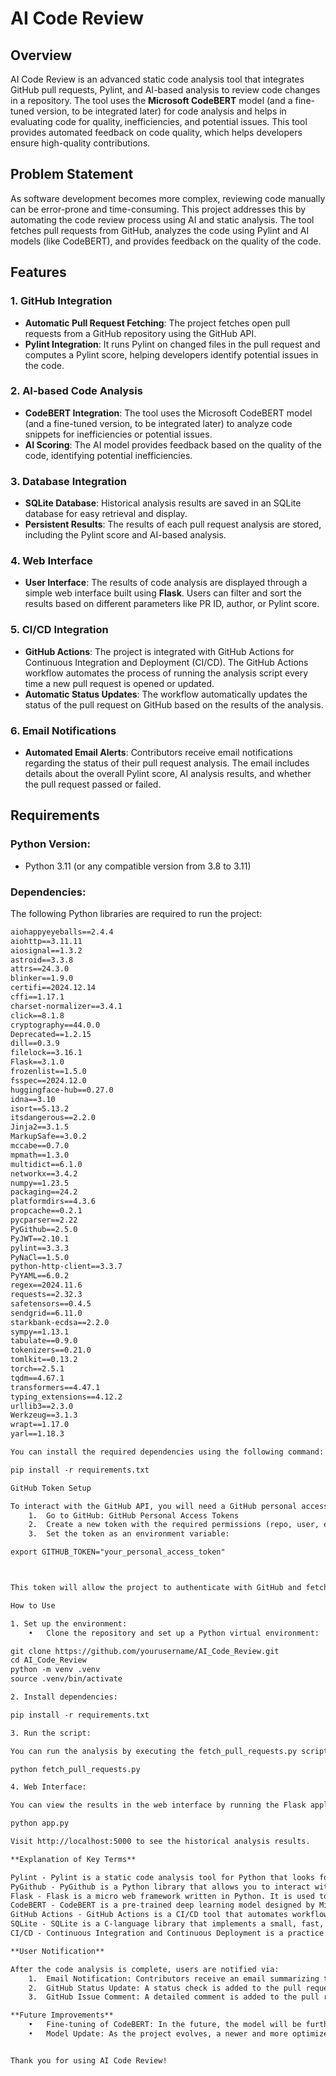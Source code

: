 # AI Code Review

## Overview
AI Code Review is an advanced static code analysis tool that integrates GitHub pull requests, Pylint, and AI-based analysis to review code changes in a repository. The tool uses the **Microsoft CodeBERT** model (and a fine-tuned version, to be integrated later) for code analysis and helps in evaluating code for quality, inefficiencies, and potential issues. This tool provides automated feedback on code quality, which helps developers ensure high-quality contributions.

## Problem Statement
As software development becomes more complex, reviewing code manually can be error-prone and time-consuming. This project addresses this by automating the code review process using AI and static analysis. The tool fetches pull requests from GitHub, analyzes the code using Pylint and AI models (like CodeBERT), and provides feedback on the quality of the code.

## Features

### 1. **GitHub Integration**
   - **Automatic Pull Request Fetching**: The project fetches open pull requests from a GitHub repository using the GitHub API.
   - **Pylint Integration**: It runs Pylint on changed files in the pull request and computes a Pylint score, helping developers identify potential issues in the code.

### 2. **AI-based Code Analysis**
   - **CodeBERT Integration**: The tool uses the Microsoft CodeBERT model (and a fine-tuned version, to be integrated later) to analyze code snippets for inefficiencies or potential issues.
   - **AI Scoring**: The AI model provides feedback based on the quality of the code, identifying potential inefficiencies.

### 3. **Database Integration**
   - **SQLite Database**: Historical analysis results are saved in an SQLite database for easy retrieval and display.
   - **Persistent Results**: The results of each pull request analysis are stored, including the Pylint score and AI-based analysis.

### 4. **Web Interface**
   - **User Interface**: The results of code analysis are displayed through a simple web interface built using **Flask**. Users can filter and sort the results based on different parameters like PR ID, author, or Pylint score.

### 5. **CI/CD Integration**
   - **GitHub Actions**: The project is integrated with GitHub Actions for Continuous Integration and Deployment (CI/CD). The GitHub Actions workflow automates the process of running the analysis script every time a new pull request is opened or updated.
   - **Automatic Status Updates**: The workflow automatically updates the status of the pull request on GitHub based on the results of the analysis.

### 6. **Email Notifications**
   - **Automated Email Alerts**: Contributors receive email notifications regarding the status of their pull request analysis. The email includes details about the overall Pylint score, AI analysis results, and whether the pull request passed or failed.

## Requirements

### Python Version:
- Python 3.11 (or any compatible version from 3.8 to 3.11)

### Dependencies:
The following Python libraries are required to run the project:

```txt
aiohappyeyeballs==2.4.4
aiohttp==3.11.11
aiosignal==1.3.2
astroid==3.3.8
attrs==24.3.0
blinker==1.9.0
certifi==2024.12.14
cffi==1.17.1
charset-normalizer==3.4.1
click==8.1.8
cryptography==44.0.0
Deprecated==1.2.15
dill==0.3.9
filelock==3.16.1
Flask==3.1.0
frozenlist==1.5.0
fsspec==2024.12.0
huggingface-hub==0.27.0
idna==3.10
isort==5.13.2
itsdangerous==2.2.0
Jinja2==3.1.5
MarkupSafe==3.0.2
mccabe==0.7.0
mpmath==1.3.0
multidict==6.1.0
networkx==3.4.2
numpy==1.23.5
packaging==24.2
platformdirs==4.3.6
propcache==0.2.1
pycparser==2.22
PyGithub==2.5.0
PyJWT==2.10.1
pylint==3.3.3
PyNaCl==1.5.0
python-http-client==3.3.7
PyYAML==6.0.2
regex==2024.11.6
requests==2.32.3
safetensors==0.4.5
sendgrid==6.11.0
starkbank-ecdsa==2.2.0
sympy==1.13.1
tabulate==0.9.0
tokenizers==0.21.0
tomlkit==0.13.2
torch==2.5.1
tqdm==4.67.1
transformers==4.47.1
typing_extensions==4.12.2
urllib3==2.3.0
Werkzeug==3.1.3
wrapt==1.17.0
yarl==1.18.3

You can install the required dependencies using the following command:

pip install -r requirements.txt

GitHub Token Setup

To interact with the GitHub API, you will need a GitHub personal access token.
	1.	Go to GitHub: GitHub Personal Access Tokens
	2.	Create a new token with the required permissions (repo, user, etc.).
	3.	Set the token as an environment variable:

export GITHUB_TOKEN="your_personal_access_token"



This token will allow the project to authenticate with GitHub and fetch pull requests.

How to Use

1. Set up the environment:
	•	Clone the repository and set up a Python virtual environment:

git clone https://github.com/yourusername/AI_Code_Review.git
cd AI_Code_Review
python -m venv .venv
source .venv/bin/activate

2. Install dependencies:

pip install -r requirements.txt

3. Run the script:

You can run the analysis by executing the fetch_pull_requests.py script:

python fetch_pull_requests.py

4. Web Interface:

You can view the results in the web interface by running the Flask application:

python app.py

Visit http://localhost:5000 to see the historical analysis results.

**Explanation of Key Terms**

Pylint - Pylint is a static code analysis tool for Python that looks for programming errors, helps enforce coding standards, and checks code quality.
PyGithub - PyGithub is a Python library that allows you to interact with the GitHub API, enabling access to repositories, issues, pull requests, and much more.
Flask - Flask is a micro web framework written in Python. It is used to build the web interface that displays analysis results.
CodeBERT - CodeBERT is a pre-trained deep learning model designed by Microsoft for code understanding and generation. It is based on the transformer architecture.
GitHub Actions - GitHub Actions is a CI/CD tool that automates workflows directly from GitHub repositories. It is used to run the analysis and other scripts automatically.
SQLite - SQLite is a C-language library that implements a small, fast, self-contained, high-reliability, full-featured, SQL database engine. It is used to store analysis results.
CI/CD - Continuous Integration and Continuous Deployment is a practice that involves automated code testing and deployment, ensuring code quality and fast delivery.

**User Notification**

After the code analysis is complete, users are notified via:
	1.	Email Notification: Contributors receive an email summarizing the pull request analysis results, including the Pylint score and AI analysis.
	2.	GitHub Status Update: A status check is added to the pull request to indicate whether the code quality passed or failed based on the analysis.
	3.	GitHub Issue Comment: A detailed comment is added to the pull request with the full analysis report, including Pylint and AI analysis, highlighting any issues.

**Future Improvements**
	•	Fine-tuning of CodeBERT: In the future, the model will be further fine-tuned for more accurate code analysis, especially for specific programming languages or use cases.
	•	Model Update: As the project evolves, a newer and more optimized version of CodeBERT will be integrated into the workflow to enhance the performance and accuracy of the analysis.


Thank you for using AI Code Review!

